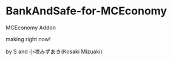 BankAndSafe-for-MCEconomy
=========================

MCEconomy Addon

making right now!

by S and 小咲みずあき(Kosaki Mizuaki)
